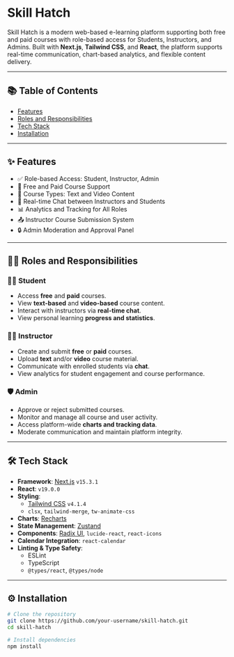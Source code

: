 # Skill Hatch

Skill Hatch is a modern web-based e-learning platform supporting both free and paid courses with role-based access for Students, Instructors, and Admins. Built with **Next.js**, **Tailwind CSS**, and **React**, the platform supports real-time communication, chart-based analytics, and flexible content delivery.

---

## 📚 Table of Contents

- [Features](#features)
- [Roles and Responsibilities](#roles-and-responsibilities)
- [Tech Stack](#tech-stack)
- [Installation](#installation)

---

## ✨ Features

- ✅ Role-based Access: Student, Instructor, Admin
- 📖 Free and Paid Course Support
- 🧠 Course Types: Text and Video Content
- 💬 Real-time Chat between Instructors and Students
- 📊 Analytics and Tracking for All Roles
- 📤 Instructor Course Submission System
- 🔒 Admin Moderation and Approval Panel

---

## 🧑‍💼 Roles and Responsibilities

### 🧑‍🎓 Student

- Access **free** and **paid** courses.
- View **text-based** and **video-based** course content.
- Interact with instructors via **real-time chat**.
- View personal learning **progress and statistics**.

### 🧑‍🏫 Instructor

- Create and submit **free** or **paid** courses.
- Upload **text** and/or **video** course material.
- Communicate with enrolled students via **chat**.
- View analytics for student engagement and course performance.

### 🛡️ Admin

- Approve or reject submitted courses.
- Monitor and manage all course and user activity.
- Access platform-wide **charts and tracking data**.
- Moderate communication and maintain platform integrity.

---

## 🛠️ Tech Stack

- **Framework**: [Next.js](https://nextjs.org/) `v15.3.1`
- **React**: `v19.0.0`
- **Styling**:
  - [Tailwind CSS](https://tailwindcss.com/) `v4.1.4`
  - `clsx`, `tailwind-merge`, `tw-animate-css`
- **Charts**: [Recharts](https://recharts.org/)
- **State Management**: [Zustand](https://github.com/pmndrs/zustand)
- **Components**: [Radix UI](https://www.radix-ui.com/), `lucide-react`, `react-icons`
- **Calendar Integration**: `react-calendar`
- **Linting & Type Safety**:
  - ESLint
  - TypeScript
  - `@types/react`, `@types/node`

---

## ⚙️ Installation

```bash
# Clone the repository
git clone https://github.com/your-username/skill-hatch.git
cd skill-hatch

# Install dependencies
npm install
